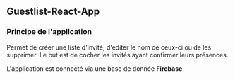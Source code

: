 
## Guestlist-React-App
### Principe de l'application
 
Permet de créer une liste d'invité, d'éditer le nom de ceux-ci ou de les supprimer. Le but est de cocher les invités ayant confirmer leurs présences.

L'application est connecté via une base de donnée **Firebase**.
